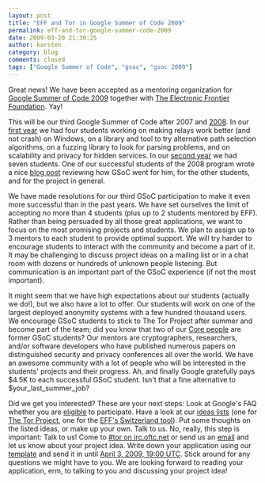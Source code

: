 ```yaml
---
layout: post
title: "EFF and Tor in Google Summer of Code 2009"
permalink: eff-and-tor-google-summer-code-2009
date: 2009-03-20 21:30:25
author: karsten
category: blog
comments: closed
tags: ["Google Summer of Code", "gsoc", "gsoc 2009"]
---
```


Great news! We have been accepted as a mentoring organization for [Google Summer of Code 2009](http://socghop.appspot.com/program/home/google/gsoc2009) together with [The Electronic Frontier Foundation](https://www.eff.org/). Yay!

This will be our third Google Summer of Code after 2007 and [2008](https://blog.torproject.org/blog/tor-project-google-summer-code-2008%21). In our [first year](http://code.google.com/soc/2007/eff/about.html) we had four students working on making relays work better (and not crash) on Windows, on a library and tool to try alternative path selection algorithms, on a fuzzing library to look for parsing problems, and on scalability and privacy for hidden services. In our [second year](http://code.google.com/soc/2008/eff/about.html) we had seven students. One of our successful students of the 2008 program wrote a nice [blog post](https://blog.torproject.org/blog/google-summer-code-2008-review) reviewing how GSoC went for him, for the other students, and for the project in general.

<!-- more -->

We have made resolutions for our third GSoC participation to make it even more successful than in the past years. We have set ourselves the limit of accepting no more than 4 students (plus up to 2 students mentored by EFF). Rather than being persuaded by all those great applications, we want to focus on the most promising projects and students. We plan to assign up to 3 mentors to each student to provide optimal support. We will try harder to encourage students to interact with the community and become a part of it. It may be challenging to discuss project ideas on a mailing list or in a chat room with dozens or hundreds of unknown people listening. But communication is an important part of the GSoC experience (if not the most important).

It might seem that we have high expectations about our students (actually we do!), but we also have a lot to offer. Our students will work on one of the largest deployed anonymity systems with a few hundred thousand users. We encourage GSoC students to stick to The Tor Project after summer and become part of the team; did you know that two of our [Core people](https://www.torproject.org/people#Core) are former GSoC students? Our mentors are cryptographers, researchers, and/or software developers who have published numerous papers on distinguished security and privacy conferences all over the world. We have an awesome community with a lot of people who will be interested in the students' projects and their progress. Ah, and finally Google gratefully pays $4.5K to each successful GSoC student. Isn't that a fine alternative to $your\_last\_summer\_job?

Did we get you interested? These are your next steps: Look at Google's FAQ whether you are [eligible](http://socghop.appspot.com/document/show/program/google/gsoc2009/faqs#eligibility) to participate. Have a look at our [ideas lists](https://www.torproject.org/gsoc#Ideas) (one for [The Tor Project](https://www.torproject.org/volunteer.html.en#Projects), one for the [EFF's Switzerland tool](http://switzerland.wiki.sourceforge.net/Projects)). Put some thoughts on the listed ideas, or make up your own. Talk to us. No, really, this step is important: Talk to us! Come to [\#tor on irc.oftc.net](irc://irc.oftc.net/tor/) or send us an [email](mailto:tor-assistants@freehaven.net) and let us know about your project idea. Write down your application using our [template](https://www.torproject.org/gsoc#Template) and send it in until [April 3, 2009, 19:00 UTC](http://socghop.appspot.com/document/show/program/google/gsoc2009/faqs#timeline). Stick around for any questions we might have to you. We are looking forward to reading your application, erm, to talking to you and discussing your project idea!
